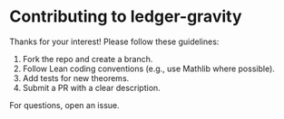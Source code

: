 # Contributing to ledger-gravity

Thanks for your interest! Please follow these guidelines:

1. Fork the repo and create a branch.
2. Follow Lean coding conventions (e.g., use Mathlib where possible).
3. Add tests for new theorems.
4. Submit a PR with a clear description.

For questions, open an issue. 